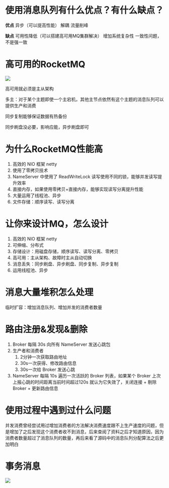 # 使用消息队列有什么优点？有什么缺点？

**优点**
异步（可以提高性能）
解耦
流量削峰

**缺点**
可用性降低（可以搭建高可用MQ集群解决）
增加系统复杂性
一致性问题，不是强一致

# 高可用的RocketMQ

![](10aa6e72e86cacb8aab2c305df1ffbe4.png)

高可用就必须是主从架构

多主：对于某个主题即使一个主宕机，其他主节点依然有这个主题的消息队列可以提供生产和消费

同步复制能够保证数据有热备份

同步刷盘没必要，影响应能，异步刷盘即可

# 为什么RocketMQ性能高

1. 高效的 NIO 框架 netty
2. 使用了零拷贝技术
3. NameServer 中使用了 ReadWriteLock 读写使用不同的锁，能够并发读写提升效率
4. 直接内存，如果使用零拷贝+直接内存，能够实现读写分离提升性能
5. 大量运用了线程池、异步
6. 文件存储：顺序读写、读写分离

# 让你来设计MQ，怎么设计

1. 高效的 NIO 框架 netty
2. 可伸缩、分布式
3. 存储设计：用磁盘存储，顺序读写、读写分离、零拷贝
4. 高可用：主从架构、故障时主从自动切换
5. 消息丢失：同步刷盘、异步刷盘、同步复制、异步复制
6. 运用线程池、异步

# 消息大量堆积怎么处理

临时扩容：增加消息队列、增加并发的消费者数量

# 路由注册&发现&删除

1. Broker 每隔 30s 向所有 NameServer 发送心跳包
2. 生产者和消费者
   1. 2分钟一次获取路由地址
   2. 30s一次获得、修改路由信息
   3. 30s一次给 Broker 发送心跳
3. NameServer 每隔 10s 遍历一次活跃的 Broker 列表，如果某个 Broker 上次上报心跳的时间距离当前时间超过120s 就认为它失效了，关闭连接 + 剔除Broker + 更新路由信息

# 使用过程中遇到过什么问题

并发消费曾经尝试用过增加消费者的方法解决消费速度跟不上生产速度的问题，但是增加了之后发现这个消费者收不到消息，后来查阅了资料之后才知道原因，因为消费者数量超过了消息队列的数量，再后来看了源码中的消息队列分配算法之后更加明白

# 事务消息

![](c9d4923352f593061ea1846c5d2ef9eb.png)
